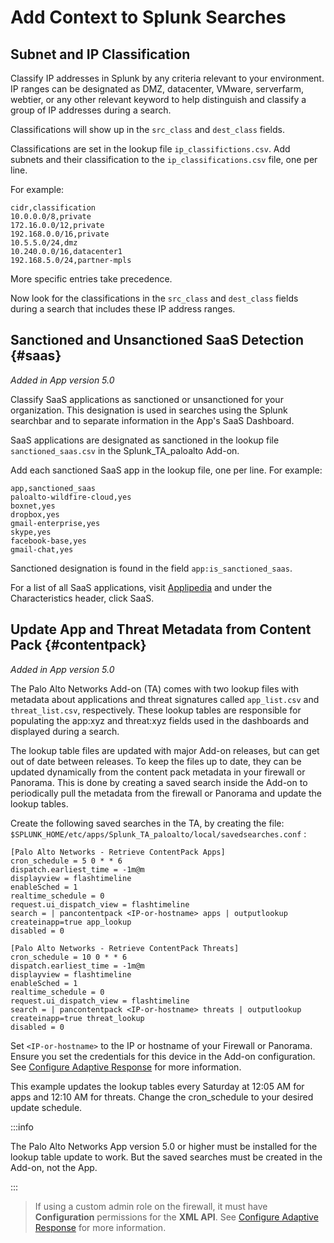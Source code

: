 # Add Context to Splunk Searches

## Subnet and IP Classification

Classify IP addresses in Splunk by any criteria relevant to your environment. IP ranges can be designated as DMZ, datacenter, VMware, serverfarm, webtier, or any other relevant keyword to help distinguish and classify a group of IP addresses during a search.

Classifications will show up in the `src_class` and `dest_class` fields.

Classifications are set in the lookup file `ip_classifictions.csv`. Add subnets and their classification to the `ip_classifications.csv` file, one per line.

For example:

    cidr,classification
    10.0.0.0/8,private
    172.16.0.0/12,private
    192.168.0.0/16,private
    10.5.5.0/24,dmz
    10.240.0.0/16,datacenter1
    192.168.5.0/24,partner-mpls

More specific entries take precedence.

Now look for the classifications in the `src_class` and `dest_class` fields during a search that includes these IP address ranges.

## Sanctioned and Unsanctioned SaaS Detection {#saas}

*Added in App version 5.0*

Classify SaaS applications as sanctioned or unsanctioned for your organization. This designation is used in searches using the Splunk searchbar and to separate information in the App's SaaS Dashboard.

SaaS applications are designated as sanctioned in the lookup file `sanctioned_saas.csv` in the Splunk_TA_paloalto Add-on.

Add each sanctioned SaaS app in the lookup file, one per line. For example:

    app,sanctioned_saas
    paloalto-wildfire-cloud,yes
    boxnet,yes
    dropbox,yes
    gmail-enterprise,yes
    skype,yes
    facebook-base,yes
    gmail-chat,yes

Sanctioned designation is found in the field `app:is_sanctioned_saas`.

For a list of all SaaS applications, visit [Applipedia](https://applipedia.paloaltonetworks.com/) and under the Characteristics header, click SaaS.

## Update App and Threat Metadata from Content Pack {#contentpack}

*Added in App version 5.0*

The Palo Alto Networks Add-on (TA) comes with two lookup files with metadata about applications and threat signatures called `app_list.csv` and `threat_list.csv`, respectively. These lookup tables are responsible for populating the app:xyz and threat:xyz fields used in the dashboards and displayed during a search.

The lookup table files are updated with major Add-on releases, but can get out of date between releases. To keep the files up to date, they can be updated dynamically from the content pack metadata in your firewall or Panorama. This is done by creating a saved search inside the Add-on to periodically pull the metadata from the firewall or Panorama and update the lookup tables.

Create the following saved searches in the TA, by creating the file: `$SPLUNK_HOME/etc/apps/Splunk_TA_paloalto/local/savedsearches.conf` :

    [Palo Alto Networks - Retrieve ContentPack Apps]
    cron_schedule = 5 0 * * 6
    dispatch.earliest_time = -1m@m
    displayview = flashtimeline
    enableSched = 1
    realtime_schedule = 0
    request.ui_dispatch_view = flashtimeline
    search = | pancontentpack <IP-or-hostname> apps | outputlookup createinapp=true app_lookup
    disabled = 0

    [Palo Alto Networks - Retrieve ContentPack Threats]
    cron_schedule = 10 0 * * 6
    dispatch.earliest_time = -1m@m
    displayview = flashtimeline
    enableSched = 1
    realtime_schedule = 0
    request.ui_dispatch_view = flashtimeline
    search = | pancontentpack <IP-or-hostname> threats | outputlookup createinapp=true threat_lookup
    disabled = 0

Set `<IP-or-hostname>` to the IP or hostname of your Firewall or Panorama. Ensure you set the credentials for this device in the Add-on configuration. See [Configure Adaptive Response](../adaptive-response#configure-adaptive-response) for more information.

This example updates the lookup tables every Saturday at 12:05 AM for apps and 12:10 AM for threats. Change the cron_schedule to your desired update schedule.

:::info

The Palo Alto Networks App version 5.0 or higher must be installed for the lookup table update to work. But the saved searches must be created in the Add-on, not the App.

:::
>
> If using a custom admin role on the firewall, it must have **Configuration** permissions for the **XML API**. See [Configure Adaptive Response](../adaptive-response#configure-adaptive-response) for more information.

